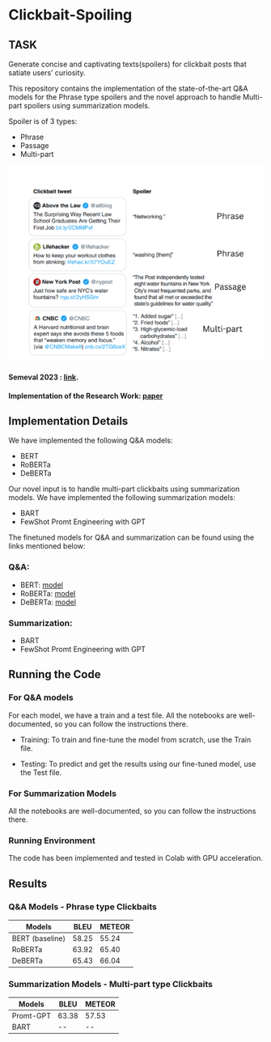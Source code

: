 # Clickbait-Spoiling

## TASK
Generate concise and captivating texts(spoilers) for clickbait posts that satiate users’ curiosity.


This repository contains the implementation of the state-of-the-art Q&A models for the Phrase type spoilers and the novel approach to 
handle Multi-part spoilers using summarization models.


Spoiler is of 3 types:
- Phrase
- Passage
- Multi-part

![alt text](./spoilertype.png)



#### Semeval 2023 : [link](https://pan.webis.de/semeval23/pan23-web/clickbait-challenge.html).


#### Implementation of the Research Work: [paper](https://aclanthology.org/2022.acl-long.484.pdf)



## Implementation Details
We have implemented the following Q&A models:
- BERT
- RoBERTa
- DeBERTa

Our novel input is to handle multi-part clickbaits using summarization models. We have implemented the following summarization models:
- BART
- FewShot Promt Engineering with GPT

The finetuned models for Q&A and summarization can be found using the links mentioned below:
### Q&A:
- BERT: [model](https://drive.google.com/file/d/1BA4DpqpJtgJZPNkw5_w0__uPuyjZV5gQ/view?usp=share_link)
- RoBERTa: [model](https://drive.google.com/file/d/1RDMBrVld4909DyM0Cs8gcazjUAfPZCFF/view?usp=share_link)
- DeBERTa: [model](https://drive.google.com/file/d/1xJK-r6Z7Zubm1o8CCkFUKan3U-Q1CVkt/view?usp=share_link)

### Summarization:
- BART
- FewShot Promt Engineering with GPT


## Running the Code
### For Q&A models
For each model, we have a train and a test file. All the notebooks are well-documented, so you can follow the instructions there.

- Training:
To train and fine-tune the model from scratch, use the Train file.

- Testing:
To predict and get the results using our fine-tuned model, use the Test file.

### For Summarization Models
All the notebooks are well-documented, so you can follow the instructions there.

### Running Environment
The code has been implemented and tested in Colab with GPU acceleration.

## Results
### Q&A Models - Phrase type Clickbaits
| Models | BLEU | METEOR|
| --- | --- | --- |
| BERT (baseline) |  58.25 | 55.24 |
| RoBERTa | 63.92 | 65.40 |
| DeBERTa | 65.43 | 66.04 |
### Summarization Models - Multi-part type Clickbaits
| Models | BLEU | METEOR|
| --- | --- | --- |
| Promt-GPT | 63.38 | 57.53 |
| BART | -- | -- |
